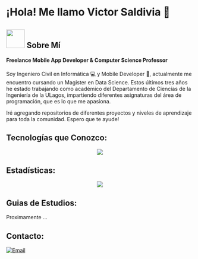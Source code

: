 # ¡Hola! Me llamo Victor Saldivia 👋 

## <picture><img src = "https://github.com/7oSkaaa/7oSkaaa/blob/main/Images/about_me.gif?raw=true" width = 50px></picture> Sobre Mí

#### Freelance Mobile App Developer & Computer Science Professor

Soy Ingeniero Civil en Informática 💻 y Mobile Developer 📲, actualmente me encuentro cursando un Magister en Data Science. Estos últimos tres años he estado trabajando como académico del Departamento de Ciencías de la Ingeniería de la ULagos, impartiendo diferentes asignaturas del área de programación, que es lo que me apasiona. 

Iré agregando repositorios de diferentes proyectos y niveles de aprendizaje para toda la comunidad. Espero que te ayude!

<!--icons stack de tecnologías-->
## Tecnologías que Conozco:
<p align="center">
  <a href="https://skillicons.dev">
    <img src="https://skillicons.dev/icons?i=git,github,css,discord,npm,postgres,figma,firebase,html,java,c,cpp,dart,js,py,ruby,linux,ubuntu,kali,md,latex,materialui,mongodb,mysql,react,bootstrap,flutter,laravel,vscode,kubernetes&perline=10" />
  </a>
</p>

## Estadísticas:
<picture>
  <p align="center">
    <img src="https://github-readme-stats.vercel.app/api/wakatime?username=Vikktor93" />
  </p>
</picture>

## Guias de Estudios:
Proximamente ...
<br>

## Contacto:
[![Email](https://img.shields.io/badge/victor.saldivia@ulagos.cl-email_profesional_-blue?style=for-the-badge&logo=gmail&logoColor=white&labelColor=182aad)](mailto:victor.saldivia@ulagos.cl)

<!--
**Vikktor93/Vikktor93** is a ✨ _special_ ✨ repository because its `README.md` (this file) appears on your GitHub profile.

Here are some ideas to get you started:

- 🔭 I’m currently working on ...
- 🌱 I’m currently learning ...
- 👯 I’m looking to collaborate on ...
- 🤔 I’m looking for help with ...
- 💬 Ask me about ...
- 📫 How to reach me: ...
- 😄 Pronouns: ...
- ⚡ Fun fact: ...
-->

